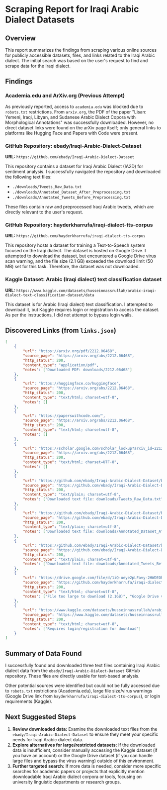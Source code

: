 # Scraping Report for Iraqi Arabic Dialect Datasets

## Overview

This report summarizes the findings from scraping various online sources for publicly accessible datasets, files, and links related to the Iraqi Arabic dialect. The initial search was based on the user's request to find and scrape data for the Iraqi dialect.

## Findings

### Academia.edu and ArXiv.org (Previous Attempt)

As previously reported, access to `academia.edu` was blocked due to `robots.txt` restrictions. From `arxiv.org`, the PDF of the paper "Lisan: Yemeni, Iraqi, Libyan, and Sudanese Arabic Dialect Copora with Morphological Annotations" was successfully downloaded. However, no direct dataset links were found on the arXiv page itself; only general links to platforms like Hugging Face and Papers with Code were present.

### GitHub Repository: ebady/Iraqi-Arabic-Dialect-Dataset

**URL:** `https://github.com/ebady/Iraqi-Arabic-Dialect-Dataset`

This repository contains a dataset for Iraqi Arabic Dialect (IA2D) for sentiment analysis. I successfully navigated the repository and downloaded the following text files:

*   `./downloads/Tweets_Raw_Data.txt`
*   `./downloads/Annotated_Dataset_After_Preprocessing.txt`
*   `./downloads/Annotated_Tweets_Before_Preprocessing.txt`

These files contain raw and preprocessed Iraqi Arabic tweets, which are directly relevant to the user's request.

### GitHub Repository: hayderkharrufa/iraqi-dialect-tts-corpus

**URL:** `https://github.com/hayderkharrufa/iraqi-dialect-tts-corpus`

This repository hosts a dataset for training a Text-to-Speech system focused on the Iraqi dialect. The dataset is hosted on Google Drive. I attempted to download the dataset, but encountered a Google Drive virus scan warning, and the file size (2.1 GB) exceeded the download limit (50 MB) set for this task. Therefore, the dataset was not downloaded.

### Kaggle Dataset: Arabic (Iraqi dialect) text classification dataset

**URL:** `https://www.kaggle.com/datasets/husseinnassrullah/arabic-iraqi-dialect-text-classification-dataset/data`

This dataset is for Arabic (Iraqi dialect) text classification. I attempted to download it, but Kaggle requires login or registration to access the dataset. As per the instructions, I did not attempt to bypass login walls.

## Discovered Links (from `links.json`)

```json
[
    {
        "url": "https://arxiv.org/pdf/2212.06468",
        "source_page": "https://arxiv.org/abs/2212.06468",
        "http_status": 200,
        "content_type": "application/pdf",
        "notes": ["Downloaded PDF: downloads/2212.06468"]
    },
    {
        "url": "https://huggingface.co/huggingface",
        "source_page": "https://arxiv.org/abs/2212.06468",
        "http_status": 200,
        "content_type": "text/html; charset=utf-8",
        "notes": []
    },
    {
        "url": "https://paperswithcode.com/",
        "source_page": "https://arxiv.org/abs/2212.06468",
        "http_status": 200,
        "content_type": "text/html; charset=utf-8",
        "notes": []
    },
    {
        "url": "https://scholar.google.com/scholar_lookup?arxiv_id=2212.06468",
        "source_page": "https://arxiv.org/abs/2212.06468",
        "http_status": 200,
        "content_type": "text/html; charset=UTF-8",
        "notes": []
    },
    {
        "url": "https://github.com/ebady/Iraqi-Arabic-Dialect-Dataset/blob/master/Data/Tweets_Raw_Data.txt",
        "source_page": "https://github.com/ebady/Iraqi-Arabic-Dialect-Dataset",
        "http_status": 200,
        "content_type": "text/plain; charset=utf-8",
        "notes": ["Downloaded text file: downloads/Tweets_Raw_Data.txt"]
    },
    {
        "url": "https://github.com/ebady/Iraqi-Arabic-Dialect-Dataset/blob/master/Data/Annotated_Dataset_After_Preprocessing.txt",
        "source_page": "https://github.com/ebady/Iraqi-Arabic-Dialect-Dataset",
        "http_status": 200,
        "content_type": "text/plain; charset=utf-8",
        "notes": ["Downloaded text file: downloads/Annotated_Dataset_After_Preprocessing.txt"]
    },
    {
        "url": "https://github.com/ebady/Iraqi-Arabic-Dialect-Dataset/blob/master/Data/Annotated_Tweets_Before_Preprocessing.txt",
        "source_page": "https://github.com/ebady/Iraqi-Arabic-Dialect-Dataset",
        "http_status": 200,
        "content_type": "text/plain; charset=utf-8",
        "notes": ["Downloaded text file: downloads/Annotated_Tweets_Before_Preprocessing.txt"]
    },
    {
        "url": "https://drive.google.com/file/d/1iQ-ueye2pLFavy-2HWDEOhscD_wn_7ie/view",
        "source_page": "https://github.com/hayderkharrufa/iraqi-dialect-tts-corpus",
        "http_status": 200,
        "content_type": "text/html; charset=utf-8",
        "notes": ["File too large to download (2.1GB)", "Google Drive virus scan warning"]
    },
    {
        "url": "https://www.kaggle.com/datasets/husseinnassrullah/arabic-iraqi-dialect-text-classification-dataset/data",
        "source_page": "https://www.kaggle.com/datasets/husseinnassrullah/arabic-iraqi-dialect-text-classification-dataset/data",
        "http_status": 200,
        "content_type": "text/html; charset=utf-8",
        "notes": ["Requires login/registration for download"]
    }
]
```

## Summary of Data Found

I successfully found and downloaded three text files containing Iraqi Arabic dialect data from the `ebady/Iraqi-Arabic-Dialect-Dataset` GitHub repository. These files are directly usable for text-based analysis.

Other potential sources were identified but could not be fully accessed due to `robots.txt` restrictions (Academia.edu), large file size/virus warnings (Google Drive link from `hayderkharrufa/iraqi-dialect-tts-corpus`), or login requirements (Kaggle).

## Next Suggested Steps

1.  **Review downloaded data:** Examine the downloaded text files from the `ebady/Iraqi-Arabic-Dialect-Dataset` to ensure they meet your specific needs for Iraqi Arabic dialect data.
2.  **Explore alternatives for large/restricted datasets:** If the downloaded data is insufficient, consider manually accessing the Kaggle dataset (if you have an account) or the Google Drive dataset (if you can handle large files and bypass the virus warning) outside of this environment.
3.  **Further targeted search:** If more data is needed, consider more specific searches for academic papers or projects that explicitly mention downloadable Iraqi Arabic dialect corpora or tools, focusing on university linguistic departments or research groups.


